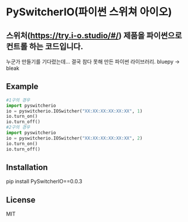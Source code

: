 # PySwitcherIO(파이썬 스위쳐 아이오) 

## 스위처(https://try.i-o.studio/#/) 제품을 파이썬으로 컨트롤 하는 코드입니다.

누군가 만들기를 기다렸는데... 결국 참다 못해 만든 파이썬 라이브러리.
bluepy -> bleak 

## Example

```python
#1구의 경우
import pyswitcherio
io = pyswitcherio.IOSwitcher("XX:XX:XX:XX:XX:XX", 1)
io.turn_on()
io.turn_off()
#2구의 경우
import pyswitcherio
io = pyswitcherio.IOSwitcher("XX:XX:XX:XX:XX:XX", 2)
io.turn_on()
io.turn_off()
```

## Installation

pip install PySwitcherIO==0.0.3

## License

MIT